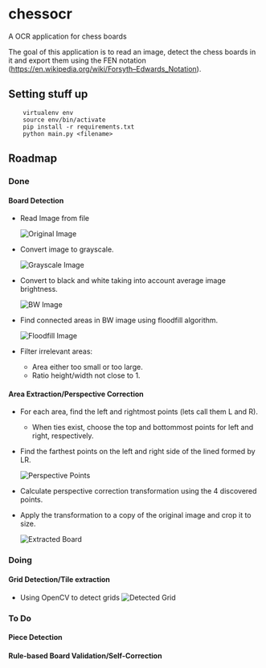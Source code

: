 # chessocr

A OCR application for chess boards

The goal of this application is to read an image, detect the chess boards in it and
export them using the FEN notation (https://en.wikipedia.org/wiki/Forsyth–Edwards_Notation).

## Setting stuff up

```
    virtualenv env
    source env/bin/activate
    pip install -r requirements.txt
    python main.py <filename>
```

## Roadmap

### Done

#### Board Detection
  - Read Image from file

    ![Original Image](./images/orig.png)

  - Convert image to grayscale.

    ![Grayscale Image](./images/gray.png)

  - Convert to black and white taking into account average image brightness.

    ![BW Image](./images/bw.png)

  - Find connected areas in BW image using floodfill algorithm.

    ![Floodfill Image](./images/floodfill.png)

  - Filter irrelevant areas:
    - Area either too small or too large.
    - Ratio height/width not close to 1.

#### Area Extraction/Perspective Correction
  - For each area, find the left and rightmost points (lets call them L and R).
    - When ties exist, choose the top and bottommost points for left
      and right, respectively.
  - Find the farthest points on the left and right side of the lined formed by LR.

    ![Perspective Points](./images/perspective.png)

  - Calculate perspective correction transformation using the 4 discovered points.
  - Apply the transformation to a copy of the original image and crop it to size.

    ![Extracted Board](./images/extracted.png)

### Doing

#### Grid Detection/Tile extraction
  - Using OpenCV to detect grids
  ![Detected Grid](./images/grid.png)



### To Do

#### Piece Detection

#### Rule-based Board Validation/Self-Correction
